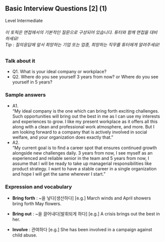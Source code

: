 ## Basic Interview Questions [2] (1)
Level Intermediate
###### 이 토픽은 면접에서의 기본적인 질문으로 구성되어 있습니다. 튜터와 함께 면접을 대비하세요!<br/>Tip : 질의응답에 앞서 희망하는 기업 또는 업종, 희망하는 직무를 튜터에게 알려주세요!

### Talk about it
- Q1. What is your ideal company or workplace?- Q2. Where do you see yourself 3 years from now? or Where do you see yourself in 5 years?
### Sample answers
- A1.  
“My ideal company is the one which can bring forth exciting challenges. Such opportunities will bring out the best in me as I can use my interests and experiences to grow. I like my present workplace as it offers all this along with a clean and professional work atmosphere, and more. But I am looking forward to a company that is actively involved in social welfare, and your organization does exactly that.”- A2.  
“My current goal is to find a career spot that ensures continued growth alongside new challenges daily. 3 years from now, I see myself as an experienced and reliable senior in the team and 5 years from now, I assume that I will be ready to take up managerial responsibilities like product strategy. I want to have a stable career in a single organization and hope I will get the same wherever I start.”
### Expression and vocabulary
- **Bring forth** : ~을 낳다[생산하다]
[e.g.] March winds and April showers bring forth May flowers.

- **Bring out** : ~을 끌어내다[발휘되게 하다]
[e.g.] A crisis brings out the best in her.

- **Involve** : 관여하다
[e.g.] She has been involved in a campaign against child abuse.


